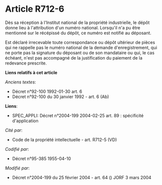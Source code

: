 # Article R712-6

Dès sa réception à l'Institut national de la propriété industrielle, le dépôt donne lieu à l'attribution d'un numéro
national. Lorsqu'il n'a pu être mentionné sur le récépissé du dépôt, ce numéro est notifié au déposant.

Est déclaré irrecevable toute correspondance ou dépôt ultérieur de pièces qui ne rappelle pas le numéro national de la
demande d'enregistrement, qui ne porte pas la signature du déposant ou de son mandataire ou qui, le cas échéant, n'est pas
accompagné de la justification du paiement de la redevance prescrite.

**Liens relatifs à cet article**

_Anciens textes_:

  - Décret n°92-100 1992-01-30 art. 6
  - Décret n°92-100 du 30 janvier 1992 - art. 6 (Ab)

**Liens**:

  - SPEC_APPLI: Décret n°2004-199 2004-02-25 art. 89 : spécificité d'application

_Cité par_:

  - Code de la propriété intellectuelle - art. R712-5 (VD)

_Codifié par_:

  - Décret n°95-385 1955-04-10

_Modifié par_:

  - Décret n°2004-199 du 25 février 2004 - art. 64 () JORF 3 mars 2004
